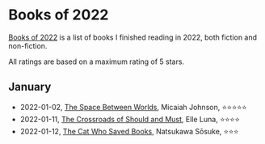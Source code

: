 # Books of 2022

[Books of 2022](http://github.com/shimst3r/books-of-2022) is a list of books I finished reading in 2022, both fiction and non-fiction.

All ratings are based on a maximum rating of 5 stars.

## January

- 2022-01-02, [The Space Between Worlds](https://www.goodreads.com/book/show/43301353-the-space-between-worlds), Micaiah Johnson, ⭐⭐⭐⭐⭐
- 2022-01-11, [The Crossroads of Should and Must](https://www.goodreads.com/book/show/22859551-the-crossroads-of-should-and-must), Elle Luna, ⭐⭐⭐⭐
- 2022-01-12, [The Cat Who Saved Books](https://www.goodreads.com/book/show/56755560-the-cat-who-saved-books), Natsukawa Sōsuke, ⭐⭐⭐
